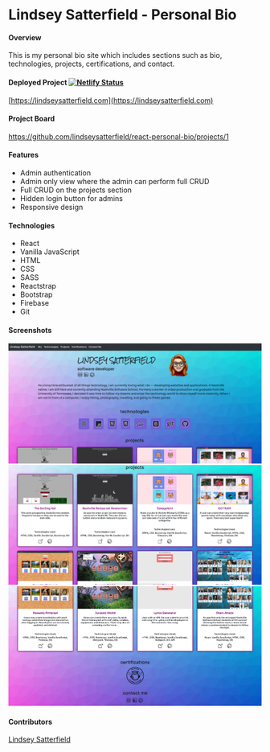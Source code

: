 # Lindsey Satterfield - Personal Bio

#### Overview
This is my personal bio site which includes sections such as bio, technologies, projects, certifications, and contact.

#### Deployed Project [![Netlify Status](https://api.netlify.com/api/v1/badges/fe8bf5d3-fa89-43d0-bcaa-c15a15dde632/deploy-status)](https://app.netlify.com/sites/lindseysatterfield/deploys)
[https://lindseysatterfield.com](https://lindseysatterfield.com)
#### Project Board
https://github.com/lindseysatterfield/react-personal-bio/projects/1

#### Features
- Admin authentication
- Admin only view where the admin can perform full CRUD
- Full CRUD on the projects section
- Hidden login button for admins
- Responsive design

#### Technologies
- React
- Vanilla JavaScript
- HTML
- CSS
- SASS
- Reactstrap
- Bootstrap
- Firebase
- Git

#### Screenshots
![](./src/assets/screenshots/bio.png)
![](./src/assets/screenshots/projects.png)
![](./src/assets/screenshots/contact.png)

#### Contributors
[Lindsey Satterfield](https://github.com/lindseysatterfield)
